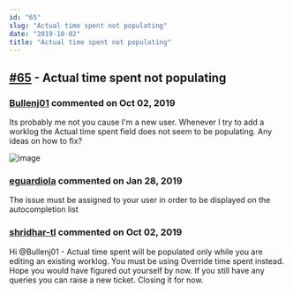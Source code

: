 ```yaml
---
id: "65"
slug: "Actual time spent not populating"
date: "2019-10-02"
title: "Actual time spent not populating"
---
```



## [#65](https://github.com/shridhar-tl/jira-assistant/issues/65) - Actual time spent not populating

### [Bullenj01](https://github.com/Bullenj01) commented on Oct 02, 2019

Its probably me not you cause I'm a new user.  Whenever I try to add a worklog the Actual time spent field does not seem to be populating.  Any ideas on how to fix?


![image](https://user-images.githubusercontent.com/24844853/49816158-4ce87280-fd3b-11e8-99c7-44a755e953fb.png)


### [eguardiola](https://github.com/eguardiola) commented on Jan 28, 2019

The issue must be assigned to your user in order to be displayed on the autocompletion list

### [shridhar-tl](https://github.com/shridhar-tl) commented on Oct 02, 2019

Hi @Bullenj01 - Actual time spent will be populated only while you are editing an existing worklog. You must be using Override time spent instead. Hope you would have figured out yourself by now. If you still have any queries you can raise a new ticket. Closing it for now.
